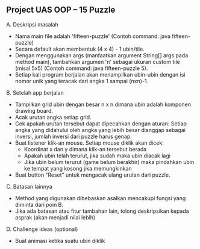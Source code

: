 ## Project UAS OOP – 15 Puzzle

A. Deskripsi masalah
- Nama main file adalah 'fifteen-puzzle' (Contoh command: java fifteen-puzzle)
- Secara default akan membentuk (4 x 4) - 1 ubin/tile. 
- Dengan menggunakan args (manfaatkan argument String[] args pada method main), tambahkan argumen 'n' sebagai ukuran custom tile (misal 5x5) (Contoh command: java fifteen-puzzle 5).
- Setiap kali program berjalan akan menampilkan ubin-ubin dengan isi nomor unik yang teracak dari angka 1 sampai (nxn)-1.

B. Setelah app berjalan
- Tampilkan grid ubin dengan besar n x n dimana ubin adalah komponen drawing board.
- Acak urutan angka setiap grid.
- Cek apakah urutan tersebut dapat dipecahkan dengan aturan: Setiap angka yang didahului oleh angka yang lebih besar dianggap sebagai inversi, jumlah inversi dari puzzle harus genap.
- Buat listener klik-an mouse. Setiap mouse diklik akan dicek:
    - Koordinat x dan y dimana klik-an tersebut berada
    - Apakah ubin telah terurut, jika sudah maka ubin diacak lagi
    - Jika ubin belum terurut (game belum berakhir) maka pindahkan ubin ke tempat yang kosong jika memungkinkan
- Buat button “Reset” untuk mengacak ulang urutan dari puzzle.

C. Batasan lainnya
- Method yang digunakan dibebaskan asalkan mencakupi fungsi yang diminta dari poin B.
- Jika ada batasan atau fitur tambahan lain, tolong deskripsikan kepada asprak (akan menjadi nilai lebih)

D. Challenge ideas (optional)
- Buat animasi ketika suatu ubin diklik
